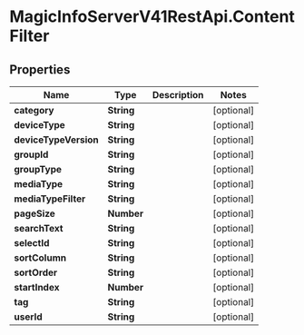 # MagicInfoServerV41RestApi.ContentFilter

## Properties
Name | Type | Description | Notes
------------ | ------------- | ------------- | -------------
**category** | **String** |  | [optional] 
**deviceType** | **String** |  | [optional] 
**deviceTypeVersion** | **String** |  | [optional] 
**groupId** | **String** |  | [optional] 
**groupType** | **String** |  | [optional] 
**mediaType** | **String** |  | [optional] 
**mediaTypeFilter** | **String** |  | [optional] 
**pageSize** | **Number** |  | [optional] 
**searchText** | **String** |  | [optional] 
**selectId** | **String** |  | [optional] 
**sortColumn** | **String** |  | [optional] 
**sortOrder** | **String** |  | [optional] 
**startIndex** | **Number** |  | [optional] 
**tag** | **String** |  | [optional] 
**userId** | **String** |  | [optional] 


